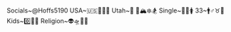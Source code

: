 Socials~@Hoffs5190
USA~🇺🇸🫡🤘💪
Utah~🌄 🚵🏔️❄️🏂
Single~🥹👀🚺
33~🚹♂️♉🦬
Kids~0️⃣👶🍼
Religion~👽🛸🖖👻

<!---
Hoffs5190/Hoffs5190 is a ✨ special ✨ repository because its `README.md` (this file) appears on your GitHub profile.
You can click the Preview link to take a look at your changes.
--->
